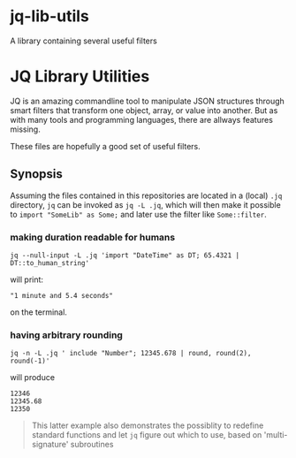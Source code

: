 # jq-lib-utils

A library containing several useful filters

# JQ Library Utilities

JQ is an amazing commandline tool to manipulate JSON structures through smart
filters that transform one object, array, or value into another. But as with
many tools and programming languages, there are allways features missing.

These files are hopefully a good set of useful filters.

## Synopsis

Assuming the files contained in this repositories are located in a (local) `.jq`
directory, `jq` can be invoked as `jq -L .jq`, which will then make it possible
to `import "SomeLib" as Some;` and later use the filter like `Some::filter`.

### making duration readable for humans

```
jq --null-input -L .jq 'import "DateTime" as DT; 65.4321 | DT::to_human_string'
```
will print:
```
"1 minute and 5.4 seconds"
```
on the terminal.

### having arbitrary rounding

```
jq -n -L .jq ' include "Number"; 12345.678 | round, round(2), round(-1)'
```
will produce
```
12346
12345.68
12350
```

> This latter example also demonstrates the possiblity to redefine standard
> functions and let `jq` figure out which to use, based on 'multi-signature'
> subroutines


